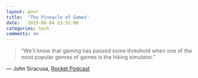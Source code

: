 ```yaml
---
layout: post
title:  "The Pinnacle of Games"
date:   2015-06-04 23:31:00
categories: tech
comments: on
---
```


 > "We'll know that gaming has passed some threshold when one of the most popular genres of games is the hiking simulator."

— John Siracusa, [Rocket Podcast](https://overcast.fm/+EBcahhfi4/19:30)